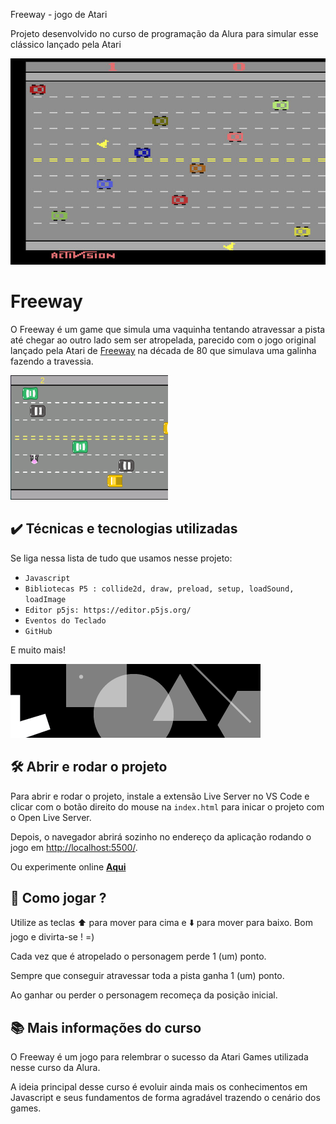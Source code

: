 Freeway - jogo de Atari

Projeto desenvolvido no curso de programação da Alura para simular esse clássico lançado pela Atari

![Freeway](img/FreewayOriginal.jpg)

# Freeway

O Freeway é um game que simula uma vaquinha tentando atravessar a pista até chegar ao outro lado sem ser atropelada, parecido com o jogo original lançado pela Atari de <a href="https://www.youtube.com/watch?v=8cd5VPARfNM">Freeway</a> na década de 80 que simulava uma galinha fazendo a travessia.

<img src="img/screencapture.png" alt="Imagem do Freeway" width="50%">

## ✔️ Técnicas e tecnologias utilizadas

Se liga nessa lista de tudo que usamos nesse projeto:

- `Javascript`
- `Bibliotecas P5 : collide2d, draw, preload, setup, loadSound, loadImage`
- `Editor p5js: https://editor.p5js.org/`
- `Eventos do Teclado`
- `GitHub`

E muito mais!

![p5collide2d](img/p5collide2d.png)

## 🛠️ Abrir e rodar o projeto

Para abrir e rodar o projeto, instale a extensão Live Server no VS Code e clicar com o botão direito do mouse na `index.html` para inicar o projeto com o Open Live Server.

Depois, o navegador abrirá sozinho no endereço da aplicação rodando o jogo em <a href="http://localhost:5500/">http://localhost:5500/</a>.

Ou experimente online <a href="https://editor.p5js.org/devdesignerstudio/full/XHlP_6WZ0"><strong>Aqui</strong></a>

## 🏓 Como jogar ?

Utilize as teclas ⬆️ para mover para cima e ⬇️ para mover para baixo.
Bom jogo e divirta-se ! =)

Cada vez que é atropelado o personagem perde 1 (um) ponto.

Sempre que conseguir atravessar toda a pista ganha 1 (um) ponto.

Ao ganhar ou perder o personagem recomeça da posição inicial.

## 📚 Mais informações do curso

O Freeway é um jogo para relembrar o sucesso da Atari Games utilizada nesse curso da Alura.

A ideia principal desse curso é evoluir ainda mais os conhecimentos em Javascript e seus fundamentos de forma agradável trazendo o cenário dos games.
